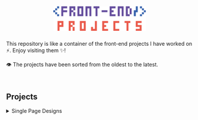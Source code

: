 <h1 align='center'>
    <img src='./images/header.svg' width='250px'>
</h1>

This repository is like a container of the front-end projects I have worked on ⚡. Enjoy visiting them ✨!

👁 The projects have been sorted from the oldest to the latest.

<br>

## Projects

<details>
<summary>Single Page Designs</summary>

* [Leon Agency Website](https://github.com/mohammadjarabah/leon-agency-website)

* [Nord Mobile Application Website](https://github.com/mohammadjarabah/nord-mobile-application-website)

* [Bondi Theme Agency Website](https://github.com/mohammadjarabah/bondi-theme-agency-website)

* [Doob Agency Website](https://github.com/mohammadjarabah/doob-agency-website)

</details>
